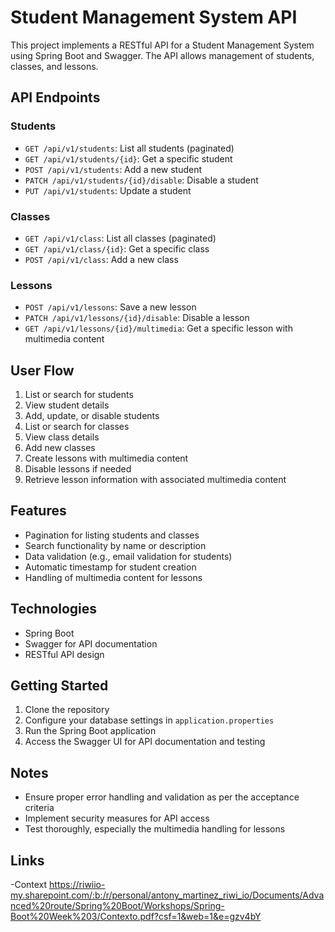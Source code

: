 

# Student Management System API

This project implements a RESTful API for a Student Management System using Spring Boot and Swagger. The API allows management of students, classes, and lessons.

## API Endpoints

### Students

- `GET /api/v1/students`: List all students (paginated)
- `GET /api/v1/students/{id}`: Get a specific student
- `POST /api/v1/students`: Add a new student
- `PATCH /api/v1/students/{id}/disable`: Disable a student
- `PUT /api/v1/students`: Update a student

### Classes

- `GET /api/v1/class`: List all classes (paginated)
- `GET /api/v1/class/{id}`: Get a specific class
- `POST /api/v1/class`: Add a new class

### Lessons

- `POST /api/v1/lessons`: Save a new lesson
- `PATCH /api/v1/lessons/{id}/disable`: Disable a lesson
- `GET /api/v1/lessons/{id}/multimedia`: Get a specific lesson with multimedia content

## User Flow

1. List or search for students
2. View student details
3. Add, update, or disable students
4. List or search for classes
5. View class details
6. Add new classes
7. Create lessons with multimedia content
8. Disable lessons if needed
9. Retrieve lesson information with associated multimedia content

## Features

- Pagination for listing students and classes
- Search functionality by name or description
- Data validation (e.g., email validation for students)
- Automatic timestamp for student creation
- Handling of multimedia content for lessons

## Technologies

- Spring Boot
- Swagger for API documentation
- RESTful API design

## Getting Started

1. Clone the repository
2. Configure your database settings in `application.properties`
3. Run the Spring Boot application
4. Access the Swagger UI for API documentation and testing

## Notes

- Ensure proper error handling and validation as per the acceptance criteria
- Implement security measures for API access
- Test thoroughly, especially the multimedia handling for lessons
## Links 
-Context
https://riwiio-my.sharepoint.com/:b:/r/personal/antony_martinez_riwi_io/Documents/Advanced%20route/Spring%20Boot/Workshops/Spring-Boot%20Week%203/Contexto.pdf?csf=1&web=1&e=gzv4bY

